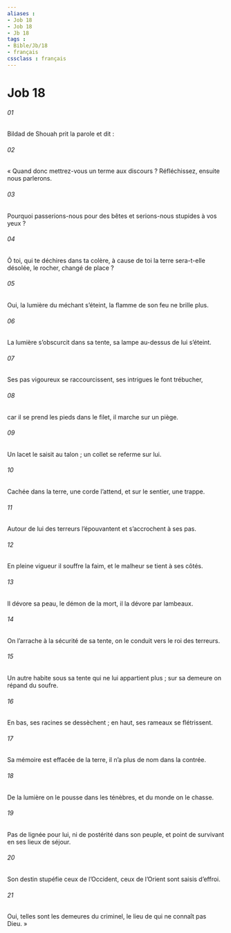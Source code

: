 ```yaml
---
aliases : 
- Job 18
- Job 18
- Jb 18
tags : 
- Bible/Jb/18
- français
cssclass : français
---
```


# Job 18

###### 01
Bildad de Shouah prit la parole et dit :
###### 02
« Quand donc mettrez-vous un terme aux discours ?
Réfléchissez, ensuite nous parlerons.
###### 03
Pourquoi passerions-nous pour des bêtes
et serions-nous stupides à vos yeux ?
###### 04
Ô toi, qui te déchires dans ta colère,
à cause de toi la terre sera-t-elle désolée,
le rocher, changé de place ?
###### 05
Oui, la lumière du méchant s’éteint,
la flamme de son feu ne brille plus.
###### 06
La lumière s’obscurcit dans sa tente,
sa lampe au-dessus de lui s’éteint.
###### 07
Ses pas vigoureux se raccourcissent,
ses intrigues le font trébucher,
###### 08
car il se prend les pieds dans le filet,
il marche sur un piège.
###### 09
Un lacet le saisit au talon ;
un collet se referme sur lui.
###### 10
Cachée dans la terre, une corde l’attend,
et sur le sentier, une trappe.
###### 11
Autour de lui des terreurs l’épouvantent
et s’accrochent à ses pas.
###### 12
En pleine vigueur il souffre la faim,
et le malheur se tient à ses côtés.
###### 13
Il dévore sa peau, le démon de la mort,
il la dévore par lambeaux.
###### 14
On l’arrache à la sécurité de sa tente,
on le conduit vers le roi des terreurs.
###### 15
Un autre habite sous sa tente
qui ne lui appartient plus ;
sur sa demeure on répand du soufre.
###### 16
En bas, ses racines se dessèchent ;
en haut, ses rameaux se flétrissent.
###### 17
Sa mémoire est effacée de la terre,
il n’a plus de nom dans la contrée.
###### 18
De la lumière on le pousse dans les ténèbres,
et du monde on le chasse.
###### 19
Pas de lignée pour lui, ni de postérité dans son peuple,
et point de survivant en ses lieux de séjour.
###### 20
Son destin stupéfie ceux de l’Occident,
ceux de l’Orient sont saisis d’effroi.
###### 21
Oui, telles sont les demeures du criminel,
le lieu de qui ne connaît pas Dieu. »
